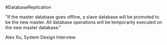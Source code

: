 #DatabaseReplication 

"If the master database goes offline, a slave database will be promoted to be the new master. All database operations will be temporarily executed on the new master database."

Alex Xu, System Design Interview